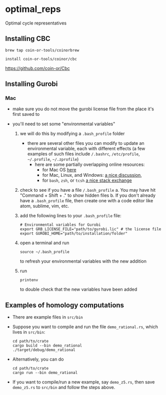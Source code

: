 # optimal_reps
Optimal cycle representatives

## Installing CBC
`brew tap coin-or-tools/coinorbrew`

`install coin-or-tools/coinor/cbc`

https://github.com/coin-or/Cbc

## Installing Gurobi


### Mac

* make sure you do not move the gurobi license file from the place it's first saved to
* you'll need to set some "environmental variables"
	
	1. we will do this by modifying a `.bash_profile` folder 
		* there are several other files you can modify to update an environmental variable, each with different effects (a few examples of such files include `/.bashrc`, `/etc/profile`, `~/.profile`, `~/.zprofile`)
			* here are some partially overlapping online resources:
				* for Mac OS  [here](https://youngstone89.medium.com/setting-up-environment-variables-in-mac-os-28e5941c771c) 
				* for Mac, Linux, and Windows: [a nice discussion](https://gist.github.com/nex3/c395b2f8fd4b02068be37c961301caa7), 
				* for `bash`, `zsh`, or `tcsh`  [a nice stack exchange](ttps://unix.stackexchange.com/questions/21598/how-do-i-set-a-user-environment-variable-permanently-not-session)

    2. check to see if you have a file `/.bash_profile`
        a. You may have hit "Command + Shift + ." to show hidden files
        b. If you don't already have a `.bash_profile` file, then create one with a code editor like atom, sublime, vim, etc.
    3. add the following lines to your `.bash_profile` file:
    
        ```
        # Environmental variables for Gurobi
        export GRB_LICENSE_FILE="path/to/gurobi.lic" # the license file
        export GUROBI_HOME="path/to/installation/folder" 
        ```
    4. open a terminal and run
    
        ```
        source ~/.bash_profile
        ```
       to refresh your environmental variables with the new addition
    5. run
    
       ```
       printenv
       ```
       to double check that the new variables have been added


## Examples of homology computations

* There are example files in `src/bin`
* Suppose you want to compile and run the file `demo_rational.rs`, which lives in `src/bin`: 

    ```
    cd path/to/crate
    cargo build --bin demo_rational 
    ./target/debug/demo_rational
    ```
* Alternatively, you can do

    ```
    cd path/to/crate
    cargo run --bin demo_rational 
    ```
* If you want to compile/run a new example, say `demo_z5.rs`, then save `demo_z5.rs` to `src/bin` and follow the steps above.
